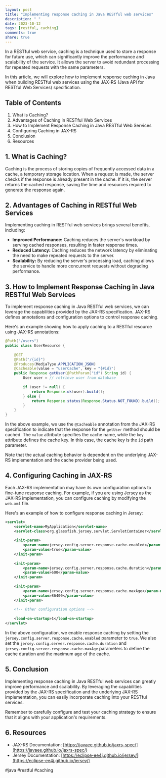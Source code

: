 ```yaml
---
layout: post
title: "Implementing response caching in Java RESTful web services"
description: " "
date: 2023-10-12
tags: [restful, caching]
comments: true
share: true
---
```


In a RESTful web service, caching is a technique used to store a response for future use, which can significantly improve the performance and scalability of the service. It allows the server to avoid redundant processing for repeated requests with the same parameters.

In this article, we will explore how to implement response caching in Java when building RESTful web services using the JAX-RS (Java API for RESTful Web Services) specification.

## Table of Contents
1. What is Caching?
2. Advantages of Caching in RESTful Web Services
3. How to Implement Response Caching in Java RESTful Web Services
4. Configuring Caching in JAX-RS
5. Conclusion
6. Resources

## 1. What is Caching?

Caching is the process of storing copies of frequently accessed data in a cache, a temporary storage location. When a request is made, the server checks if the response is already present in the cache. If it is, the server returns the cached response, saving the time and resources required to generate the response again.

## 2. Advantages of Caching in RESTful Web Services

Implementing caching in RESTful web services brings several benefits, including:

- **Improved Performance:** Caching reduces the server's workload by serving cached responses, resulting in faster response times.
- **Reduced Latency:** Caching reduces the network latency by eliminating the need to make repeated requests to the server.
- **Scalability:** By reducing the server's processing load, caching allows the service to handle more concurrent requests without degrading performance.

## 3. How to Implement Response Caching in Java RESTful Web Services

To implement response caching in Java RESTful web services, we can leverage the capabilities provided by the JAX-RS specification. JAX-RS defines annotations and configuration options to control response caching.

Here's an example showing how to apply caching to a RESTful resource using JAX-RS annotations:

```java
@Path("/users")
public class UserResource {
    
    @GET
    @Path("/{id}")
    @Produces(MediaType.APPLICATION_JSON)
    @Cacheable(value = "userCache", key = "{#id}")
    public Response getUser(@PathParam("id") String id) {
        User user = // retrieve user from database
        
        if (user != null) {
            return Response.ok(user).build();
        } else {
            return Response.status(Response.Status.NOT_FOUND).build();
        }
    }
}
```

In the above example, we use the `@Cacheable` annotation from the JAX-RS specification to indicate that the response for the `getUser` method should be cached. The `value` attribute specifies the cache name, while the `key` attribute defines the cache key. In this case, the cache key is the `id` path parameter.

Note that the actual caching behavior is dependent on the underlying JAX-RS implementation and the cache provider being used.

## 4. Configuring Caching in JAX-RS

Each JAX-RS implementation may have its own configuration options to fine-tune response caching. For example, if you are using Jersey as the JAX-RS implementation, you can configure caching by modifying the `web.xml` file.

Here's an example of how to configure response caching in Jersey:

```xml
<servlet>
    <servlet-name>MyApplication</servlet-name>
    <servlet-class>org.glassfish.jersey.servlet.ServletContainer</servlet-class>
    
    <init-param>
        <param-name>jersey.config.server.response.cache.enabled</param-name>
        <param-value>true</param-value>
    </init-param>
    
    <init-param>
        <param-name>jersey.config.server.response.cache.duration</param-name>
        <param-value>600</param-value>
    </init-param>
    
    <init-param>
        <param-name>jersey.config.server.response.cache.maxAge</param-name>
        <param-value>86400</param-value>
    </init-param>
    
    <!-- Other configuration options -->
    
    <load-on-startup>1</load-on-startup>
</servlet>
```

In the above configuration, we enable response caching by setting the `jersey.config.server.response.cache.enabled` parameter to `true`. We also set the `jersey.config.server.response.cache.duration` and `jersey.config.server.response.cache.maxAge` parameters to define the cache duration and the maximum age of the cache.

## 5. Conclusion

Implementing response caching in Java RESTful web services can greatly improve performance and scalability. By leveraging the capabilities provided by the JAX-RS specification and the underlying JAX-RS implementation, you can easily incorporate caching into your RESTful services.

Remember to carefully configure and test your caching strategy to ensure that it aligns with your application's requirements.

## 6. Resources

- JAX-RS Documentation: [https://javaee.github.io/jaxrs-spec/](https://javaee.github.io/jaxrs-spec/)
- Jersey Documentation: [https://eclipse-ee4j.github.io/jersey/](https://eclipse-ee4j.github.io/jersey/)

#java #restful #caching